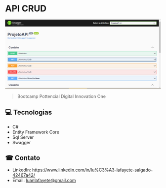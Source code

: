 # API CRUD

![preview](https://github.com/LuanLafayete/ApiCrud/blob/main/Preview/CRUD.PNG)


>Bootcamp Pottencial Digital Innovation One

## 💻 Tecnologias 
- C#
- Entity Framework Core
- Sql Server
- Swagger

## ☎ Contato
- LinkedIn: 
https://www.linkedin.com/in/lu%C3%A3-lafayete-salgado-42467a42/
- Email: luanlafayete@gmail.com
